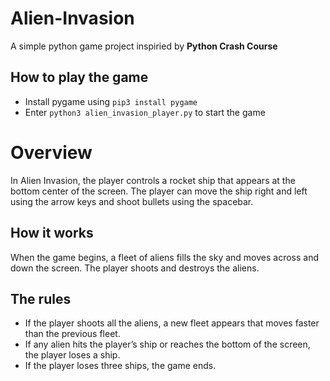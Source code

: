 # Alien-Invasion
  A simple python game project inspiried by  **Python Crash Course**
  
## How to play the game
- Install pygame using ```pip3 install pygame```
- Enter ```python3 alien_invasion_player.py``` to start the game

# Overview
In Alien Invasion, the player controls a rocket ship that appears at the bottom center of the screen. 
The player can move the ship right and left using the arrow keys and shoot bullets using the spacebar.

## How it works
When the game begins, a fleet of aliens fills the sky and moves across and down the screen.
The player shoots and destroys the aliens. 

## The rules 
- If the player shoots all the aliens, a new fleet appears that moves faster than the previous fleet. 
- If any alien hits the player’s ship or reaches the bottom of the screen, the player loses a ship. 
- If the player loses three ships, the game ends.
